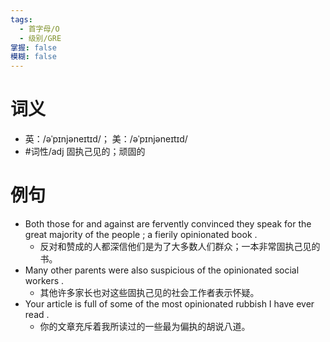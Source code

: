 ```yaml
---
tags:
  - 首字母/O
  - 级别/GRE
掌握: false
模糊: false
---
```

# 词义
- 英：/əˈpɪnjəneɪtɪd/； 美：/əˈpɪnjəneɪtɪd/
- #词性/adj  固执己见的；顽固的
# 例句
- Both those for and against are fervently convinced they speak for the great majority of the people ; a fierily opinionated book .
	- 反对和赞成的人都深信他们是为了大多数人们群众；一本非常固执己见的书。
- Many other parents were also suspicious of the opinionated social workers .
	- 其他许多家长也对这些固执己见的社会工作者表示怀疑。
- Your article is full of some of the most opinionated rubbish I have ever read .
	- 你的文章充斥着我所读过的一些最为偏执的胡说八道。
